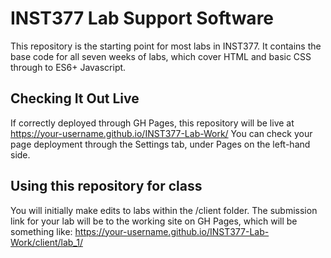# INST377 Lab Support Software

This repository is the starting point for most labs in INST377.
It contains the base code for all seven weeks of labs, which cover HTML and basic CSS through to ES6+ Javascript.

## Checking It Out Live
If correctly deployed through GH Pages, this repository will be live at https://your-username.github.io/INST377-Lab-Work/
You can check your page deployment through the Settings tab, under Pages on the left-hand side.

## Using this repository for class
You will initially make edits to labs within the /client folder. The submission link for your lab will be to the working site on GH Pages, which will be something like:
https://your-username.github.io/INST377-Lab-Work/client/lab_1/